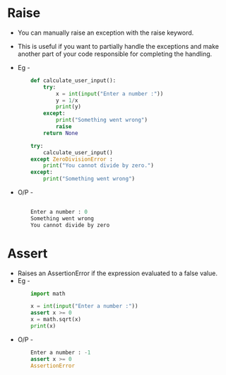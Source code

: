 # Raise
+ You can manually raise an exception with the raise keyword.
+ This is useful if you want to partially handle the exceptions and make another part of your code responsible for completing the handling.

+ Eg -
    ```.py
        def calculate_user_input():
            try:
                x = int(input("Enter a number :"))
                y = 1/x
                print(y)
            except:
                print("Something went wrong")
                raise
            return None

        try:
            calculate_user_input()
        except ZeroDivisionError :
            print("You cannot divide by zero.")
        except:
            print("Something went wrong")
    ```
+ O/P -
    ```.py
                
        Enter a number : 0
        Something went wrong
        You cannot divide by zero
    ```

# Assert
+ Raises an AssertionError if the expression evaluated to a false value.
+ Eg -
    ```.py
        import math

        x = int(input("Enter a number :"))
        assert x >= 0
        x = math.sqrt(x)
        print(x)
    ```
+ O/P -
    ```.py
        Enter a number : -1
        assert x >= 0
        AssertionError
    ```
